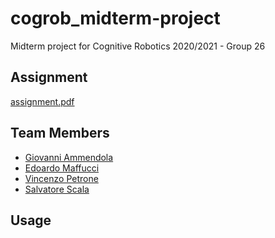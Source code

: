 # cogrob_midterm-project

Midterm project for Cognitive Robotics 2020/2021 - Group 26

## Assignment

[assignment.pdf]()

## Team Members
* [Giovanni Ammendola](https://github.com/giorge1)
* [Edoardo Maffucci]()
* [Vincenzo Petrone](https://github.com/v8p1197)
* [Salvatore Scala]()

## Usage